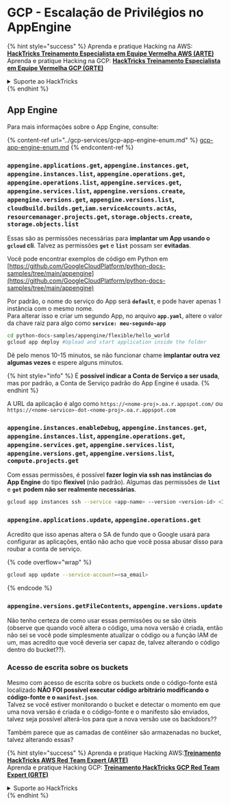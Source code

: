 # GCP - Escalação de Privilégios no AppEngine

{% hint style="success" %}
Aprenda e pratique Hacking na AWS: <img src="/.gitbook/assets/image.png" alt="" data-size="line">[**HackTricks Treinamento Especialista em Equipe Vermelha AWS (ARTE)**](https://training.hacktricks.xyz/courses/arte)<img src="/.gitbook/assets/image.png" alt="" data-size="line">\
Aprenda e pratique Hacking na GCP: <img src="/.gitbook/assets/image (2).png" alt="" data-size="line">[**HackTricks Treinamento Especialista em Equipe Vermelha GCP (GRTE)**<img src="/.gitbook/assets/image (2).png" alt="" data-size="line">](https://training.hacktricks.xyz/courses/grte)

<details>

<summary>Suporte ao HackTricks</summary>

- Verifique os [**planos de assinatura**](https://github.com/sponsors/carlospolop)!
- **Junte-se ao** 💬 [**grupo Discord**](https://discord.gg/hRep4RUj7f) ou ao [**grupo telegram**](https://t.me/peass) ou **siga-nos** no **Twitter** 🐦 [**@hacktricks\_live**](https://twitter.com/hacktricks\_live)**.**
- **Compartilhe truques de hacking enviando PRs para os repositórios** [**HackTricks**](https://github.com/carlospolop/hacktricks) e [**HackTricks Cloud**](https://github.com/carlospolop/hacktricks-cloud) no github.

</details>
{% endhint %}

## App Engine

Para mais informações sobre o App Engine, consulte:

{% content-ref url="../gcp-services/gcp-app-engine-enum.md" %}
[gcp-app-engine-enum.md](../gcp-services/gcp-app-engine-enum.md)
{% endcontent-ref %}

### `appengine.applications.get`, `appengine.instances.get`, `appengine.instances.list`, `appengine.operations.get`, `appengine.operations.list`, `appengine.services.get`, `appengine.services.list`, `appengine.versions.create`, `appengine.versions.get`, `appengine.versions.list`, `cloudbuild.builds.get`,`iam.serviceAccounts.actAs`, `resourcemanager.projects.get`, `storage.objects.create`, `storage.objects.list`

Essas são as permissões necessárias para **implantar um App usando o `gcloud` cli**. Talvez as permissões **`get`** e **`list`** possam ser **evitadas**.

Você pode encontrar exemplos de código em Python em [https://github.com/GoogleCloudPlatform/python-docs-samples/tree/main/appengine](https://github.com/GoogleCloudPlatform/python-docs-samples/tree/main/appengine)

Por padrão, o nome do serviço do App será **`default`**, e pode haver apenas 1 instância com o mesmo nome.\
Para alterar isso e criar um segundo App, no arquivo **`app.yaml`**, altere o valor da chave raiz para algo como **`service: meu-segundo-app`**
```bash
cd python-docs-samples/appengine/flexible/hello_world
gcloud app deploy #Upload and start application inside the folder
```
Dê pelo menos 10-15 minutos, se não funcionar chame **implantar outra vez algumas vezes** e espere alguns minutos.

{% hint style="info" %}
É **possível indicar a Conta de Serviço a ser usada**, mas por padrão, a Conta de Serviço padrão do App Engine é usada.
{% endhint %}

A URL da aplicação é algo como `https://<nome-proj>.oa.r.appspot.com/` ou `https://<nome-servico>-dot-<nome-proj>.oa.r.appspot.com`

### `appengine.instances.enableDebug`, `appengine.instances.get`, `appengine.instances.list`, `appengine.operations.get`, `appengine.services.get`, `appengine.services.list`, `appengine.versions.get`, `appengine.versions.list`, `compute.projects.get`

Com essas permissões, é possível **fazer login via ssh nas instâncias do App Engine** do tipo **flexível** (não padrão). Algumas das permissões de **`list`** e **`get`** **podem não ser realmente necessárias**.
```bash
gcloud app instances ssh --service <app-name> --version <version-id> <ID>
```
### `appengine.applications.update`, `appengine.operations.get`

Acredito que isso apenas altera o SA de fundo que o Google usará para configurar as aplicações, então não acho que você possa abusar disso para roubar a conta de serviço.

{% code overflow="wrap" %}
```bash
gcloud app update --service-account=<sa_email>
```
{% endcode %}

### `appengine.versions.getFileContents`, `appengine.versions.update`

Não tenho certeza de como usar essas permissões ou se são úteis (observe que quando você altera o código, uma nova versão é criada, então não sei se você pode simplesmente atualizar o código ou a função IAM de um, mas acredito que você deveria ser capaz de, talvez alterando o código dentro do bucket??).

### Acesso de escrita sobre os buckets

Mesmo com acesso de escrita sobre os buckets onde o código-fonte está localizado **NÃO FOI possível executar código arbitrário modificando o código-fonte e o `manifest.json`**.\
Talvez se você estiver monitorando o bucket e detectar o momento em que uma nova versão é criada e o código-fonte e o manifesto são enviados, talvez seja possível alterá-los para que a nova versão use os backdoors??

Também parece que as camadas de contêiner são armazenadas no bucket, talvez alterando essas?

{% hint style="success" %}
Aprenda e pratique Hacking AWS:<img src="/.gitbook/assets/image.png" alt="" data-size="line">[**Treinamento HackTricks AWS Red Team Expert (ARTE)**](https://training.hacktricks.xyz/courses/arte)<img src="/.gitbook/assets/image.png" alt="" data-size="line">\
Aprenda e pratique Hacking GCP: <img src="/.gitbook/assets/image (2).png" alt="" data-size="line">[**Treinamento HackTricks GCP Red Team Expert (GRTE)**<img src="/.gitbook/assets/image (2).png" alt="" data-size="line">](https://training.hacktricks.xyz/courses/grte)

<details>

<summary>Suporte ao HackTricks</summary>

* Verifique os [**planos de assinatura**](https://github.com/sponsors/carlospolop)!
* **Junte-se ao** 💬 [**grupo Discord**](https://discord.gg/hRep4RUj7f) ou ao [**grupo telegram**](https://t.me/peass) ou **siga-nos** no **Twitter** 🐦 [**@hacktricks\_live**](https://twitter.com/hacktricks\_live)**.**
* **Compartilhe truques de hacking enviando PRs para os repositórios** [**HackTricks**](https://github.com/carlospolop/hacktricks) e [**HackTricks Cloud**](https://github.com/carlospolop/hacktricks-cloud).

</details>
{% endhint %}
